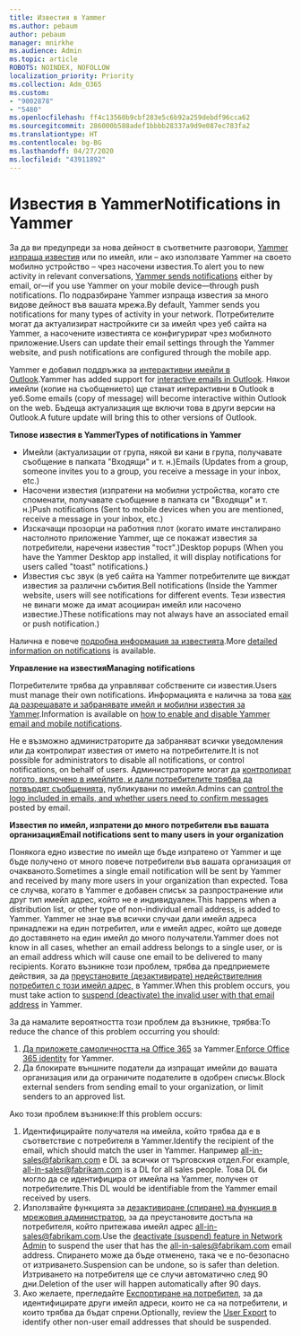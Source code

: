 ```yaml
---
title: Известия в Yammer
ms.author: pebaum
author: pebaum
manager: mnirkhe
ms.audience: Admin
ms.topic: article
ROBOTS: NOINDEX, NOFOLLOW
localization_priority: Priority
ms.collection: Adm_O365
ms.custom:
- "9002878"
- "5480"
ms.openlocfilehash: ff4c13560b9cbf283e5c6b92a259debdf96cca62
ms.sourcegitcommit: 286000b588adef1bbbb28337a9d9e087ec783fa2
ms.translationtype: HT
ms.contentlocale: bg-BG
ms.lasthandoff: 04/27/2020
ms.locfileid: "43911892"
---
```

# <a name="notifications-in-yammer"></a><span data-ttu-id="2d987-102">Известия в Yammer</span><span class="sxs-lookup"><span data-stu-id="2d987-102">Notifications in Yammer</span></span>

<span data-ttu-id="2d987-103">За да ви предупреди за нова дейност в съответните разговори, [Yammer изпраща известия](https://support.microsoft.com/en-gb/office/enable-or-disable-yammer-email-and-phone-notifications-93e530e0-189f-4768-8f28-7683d48cc996) или по имейл, или – ако използвате Yammer на своето мобилно устройство – чрез насочени известия.</span><span class="sxs-lookup"><span data-stu-id="2d987-103">To alert you to new activity in relevant conversations, [Yammer sends notifications](https://support.microsoft.com/en-gb/office/enable-or-disable-yammer-email-and-phone-notifications-93e530e0-189f-4768-8f28-7683d48cc996) either by email, or—if you use Yammer on your mobile device—through push notifications.</span></span> <span data-ttu-id="2d987-104">По подразбиране Yammer изпраща известия за много видове дейност във вашата мрежа.</span><span class="sxs-lookup"><span data-stu-id="2d987-104">By default, Yammer sends you notifications for many types of activity in your network.</span></span> <span data-ttu-id="2d987-105">Потребителите могат да актуализират настройките си за имейл чрез уеб сайта на Yammer, а насочените известията се конфигурират чрез мобилното приложение.</span><span class="sxs-lookup"><span data-stu-id="2d987-105">Users can update their email settings through the Yammer website, and push notifications are configured through the mobile app.</span></span> 

<span data-ttu-id="2d987-106">Yammer е добавил поддръжка за [интерактивни имейли в Outlook](https://techcommunity.microsoft.com/t5/outlook-blog/interactive-yammer-emails-in-outlook-on-the-web-are-here/ba-p/1209420).</span><span class="sxs-lookup"><span data-stu-id="2d987-106">Yammer has added support for [interactive emails in Outlook](https://techcommunity.microsoft.com/t5/outlook-blog/interactive-yammer-emails-in-outlook-on-the-web-are-here/ba-p/1209420).</span></span> <span data-ttu-id="2d987-107">Някои имейли (копие на съобщението) ще станат интерактивни в Outlook в уеб.</span><span class="sxs-lookup"><span data-stu-id="2d987-107">Some emails (copy of message) will become interactive within Outlook on the web.</span></span> <span data-ttu-id="2d987-108">Бъдеща актуализация ще включи това в други версии на Outlook.</span><span class="sxs-lookup"><span data-stu-id="2d987-108">A future update will bring this to other versions of Outlook.</span></span>

<span data-ttu-id="2d987-109">**Типове известия в Yammer**</span><span class="sxs-lookup"><span data-stu-id="2d987-109">**Types of notifications in Yammer**</span></span>

- <span data-ttu-id="2d987-110">Имейли (актуализации от група, някой ви кани в група, получавате съобщение в папката "Входящи" и т. н.)</span><span class="sxs-lookup"><span data-stu-id="2d987-110">Emails (Updates from a group, someone invites you to a group, you receive a message in your inbox, etc.)</span></span>
- <span data-ttu-id="2d987-111">Насочени известия (изпратени на мобилни устройства, когато сте споменати, получавате съобщение в папката си "Входящи" и т. н.)</span><span class="sxs-lookup"><span data-stu-id="2d987-111">Push notifications (Sent to mobile devices when you are mentioned, receive a message in your inbox, etc.)</span></span>
- <span data-ttu-id="2d987-112">Изскачащи прозорци на работния плот (когато имате инсталирано настолното приложение Yammer, ще се покажат известия за потребители, наречени известия "тост".)</span><span class="sxs-lookup"><span data-stu-id="2d987-112">Desktop popups (When you have the Yammer Desktop app installed, it will display notifications for users called "toast" notifications.)</span></span>
- <span data-ttu-id="2d987-113">Известия със звук (в уеб сайта на Yammer потребителите ще виждат известия за различни събития.</span><span class="sxs-lookup"><span data-stu-id="2d987-113">Bell notifications (Inside the Yammer website, users will see notifications for different events.</span></span> <span data-ttu-id="2d987-114">Тези известия не винаги може да имат асоцииран имейл или насочено известие.)</span><span class="sxs-lookup"><span data-stu-id="2d987-114">These notifications may not always have an associated email or push notification.)</span></span>

<span data-ttu-id="2d987-115">Налична е повече [подробна информация за известията](https://support.microsoft.com/en-gb/office/enable-or-disable-yammer-email-and-phone-notifications-93e530e0-189f-4768-8f28-7683d48cc996).</span><span class="sxs-lookup"><span data-stu-id="2d987-115">More [detailed information on notifications](https://support.microsoft.com/en-gb/office/enable-or-disable-yammer-email-and-phone-notifications-93e530e0-189f-4768-8f28-7683d48cc996) is available.</span></span>

<span data-ttu-id="2d987-116">**Управление на известия**</span><span class="sxs-lookup"><span data-stu-id="2d987-116">**Managing notifications**</span></span>

<span data-ttu-id="2d987-117">Потребителите трябва да управляват собствените си известия.</span><span class="sxs-lookup"><span data-stu-id="2d987-117">Users must manage their own notifications.</span></span> <span data-ttu-id="2d987-118">Информацията е налична за това [как да разрешавате и забранявате имейл и мобилни известия за Yammer](https://support.microsoft.com/en-gb/office/enable-or-disable-yammer-email-and-phone-notifications-93e530e0-189f-4768-8f28-7683d48cc996).</span><span class="sxs-lookup"><span data-stu-id="2d987-118">Information is available on [how to enable and disable Yammer email and mobile notifications](https://support.microsoft.com/en-gb/office/enable-or-disable-yammer-email-and-phone-notifications-93e530e0-189f-4768-8f28-7683d48cc996).</span></span> 

<span data-ttu-id="2d987-119">Не е възможно администраторите да забраняват всички уведомления или да контролират известия от името на потребителите.</span><span class="sxs-lookup"><span data-stu-id="2d987-119">It is not possible for administrators to disable all notifications, or control notifications, on behalf of users.</span></span> <span data-ttu-id="2d987-120">Администраторите могат да [контролират логото, включено в имейлите, и дали потребителите трябва да потвърдят съобщенията,](https://docs.microsoft.com/yammer/configure-your-yammer-network/configure-email-and-yammer) публикувани по имейл.</span><span class="sxs-lookup"><span data-stu-id="2d987-120">Admins can [control the logo included in emails, and whether users need to confirm messages](https://docs.microsoft.com/yammer/configure-your-yammer-network/configure-email-and-yammer) posted by email.</span></span>

<span data-ttu-id="2d987-121">**Известия по имейл, изпратени до много потребители във вашата организация**</span><span class="sxs-lookup"><span data-stu-id="2d987-121">**Email notifications sent to many users in your organization**</span></span>

<span data-ttu-id="2d987-122">Понякога едно известие по имейл ще бъде изпратено от Yammer и ще бъде получено от много повече потребители във вашата организация от очакваното.</span><span class="sxs-lookup"><span data-stu-id="2d987-122">Sometimes a single email notification will be sent by Yammer and received by many more users in your organization than expected.</span></span> <span data-ttu-id="2d987-123">Това се случва, когато в Yammer е добавен списък за разпространение или друг тип имейл адрес, който не е индивидуален.</span><span class="sxs-lookup"><span data-stu-id="2d987-123">This happens when a distribution list, or other type of non-individual email address, is added to Yammer.</span></span> <span data-ttu-id="2d987-124">Yammer не знае във всички случаи дали имейл адреса принадлежи на един потребител, или е имейл адрес, който ще доведе до доставянето на един имейл до много получатели.</span><span class="sxs-lookup"><span data-stu-id="2d987-124">Yammer does not know in all cases, whether an email address belongs to a single user, or is an email address which will cause one email to be delivered to many recipients.</span></span> <span data-ttu-id="2d987-125">Когато възникне този проблем, трябва да предприемете действия, за да [преустановите (дезактивирате) недействителния потребител с този имейл адрес,](https://docs.microsoft.com/yammer/manage-yammer-users/add-block-or-remove-users#remove-users) в Yammer.</span><span class="sxs-lookup"><span data-stu-id="2d987-125">When this problem occurs, you must take action to [suspend (deactivate) the invalid user with that email address](https://docs.microsoft.com/yammer/manage-yammer-users/add-block-or-remove-users#remove-users) in Yammer.</span></span> 

<span data-ttu-id="2d987-126">За да намалите вероятността този проблем да възникне, трябва:</span><span class="sxs-lookup"><span data-stu-id="2d987-126">To reduce the chance of this problem occurring you should:</span></span>

1. <span data-ttu-id="2d987-127">[Да приложете самоличността на Office 365](https://docs.microsoft.com/yammer/configure-your-yammer-network/enforce-office-365-identity) за Yammer.</span><span class="sxs-lookup"><span data-stu-id="2d987-127">[Enforce Office 365 identity](https://docs.microsoft.com/yammer/configure-your-yammer-network/enforce-office-365-identity) for Yammer.</span></span>
2. <span data-ttu-id="2d987-128">Да блокирате външните податели да изпращат имейли до вашата организация или да ограничите подателите в одобрен списък.</span><span class="sxs-lookup"><span data-stu-id="2d987-128">Block external senders from sending email to your organization, or limit senders to an approved list.</span></span>

<span data-ttu-id="2d987-129">Ако този проблем възникне:</span><span class="sxs-lookup"><span data-stu-id="2d987-129">If this problem occurs:</span></span>

1. <span data-ttu-id="2d987-130">Идентифицирайте получателя на имейла, който трябва да е в съответствие с потребителя в Yammer.</span><span class="sxs-lookup"><span data-stu-id="2d987-130">Identify the recipient of the email, which should match the user in Yammer.</span></span> <span data-ttu-id="2d987-131">Например all-in-sales@fabrikam.com е DL за всички от търговския отдел.</span><span class="sxs-lookup"><span data-stu-id="2d987-131">For example, all-in-sales@fabrikam.com is a DL for all sales people.</span></span> <span data-ttu-id="2d987-132">Това DL би могло да се идентифицира от имейла на Yammer, получен от потребителите.</span><span class="sxs-lookup"><span data-stu-id="2d987-132">This DL would be identifiable from the Yammer email received by users.</span></span>
2. <span data-ttu-id="2d987-133">Използвайте функцията за [дезактивиране (спиране) на функция в мрежовия администратор](https://docs.microsoft.com/yammer/manage-yammer-users/add-block-or-remove-users#remove-users), за да преустановите достъпа на потребителя, който притежава имейл адрес all-in-sales@fabrikam.com.</span><span class="sxs-lookup"><span data-stu-id="2d987-133">Use the [deactivate (suspend) feature in Network Admin](https://docs.microsoft.com/yammer/manage-yammer-users/add-block-or-remove-users#remove-users) to suspend the user that has the all-in-sales@fabrikam.com email address.</span></span> <span data-ttu-id="2d987-134">Спирането може да бъде отменено, така че е по-безопасно от изтриването.</span><span class="sxs-lookup"><span data-stu-id="2d987-134">Suspension can be undone, so is safer than deletion.</span></span> <span data-ttu-id="2d987-135">Изтриването на потребителя ще се случи автоматично след 90 дни.</span><span class="sxs-lookup"><span data-stu-id="2d987-135">Deletion of the user will happen automatically after 90 days.</span></span>
3. <span data-ttu-id="2d987-136">Ако желаете, прегледайте [Експортиране на потребител](https://docs.microsoft.com/yammer/manage-security-and-compliance/export-yammer-enterprise-data#ExportUsers), за да идентифицирате други имейл адреси, които не са на потребители, и които трябва да бъдат спрени.</span><span class="sxs-lookup"><span data-stu-id="2d987-136">Optionally, review the [User Export](https://docs.microsoft.com/yammer/manage-security-and-compliance/export-yammer-enterprise-data#ExportUsers) to identify other non-user email addresses that should be suspended.</span></span>
